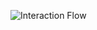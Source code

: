 ![Interaction Flow](https://github.com/ucsb-cs184-f23/pj-android-02/assets/72772860/d357f86a-7ffe-4886-8038-33442d2017af)
